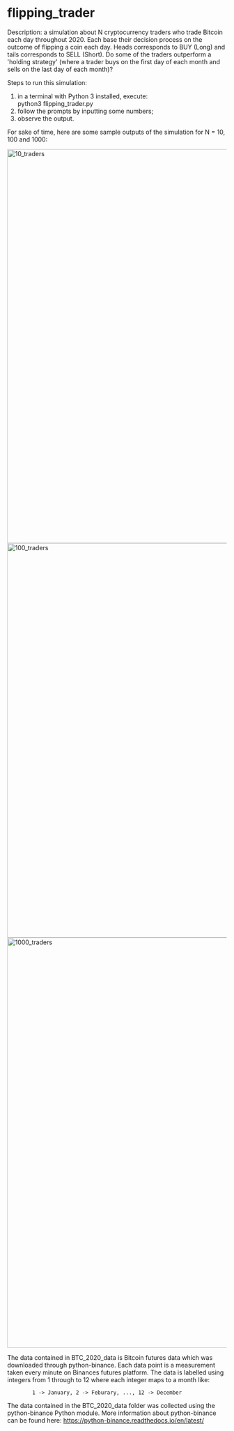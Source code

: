 # flipping_trader
Description: a simulation about N cryptocurrency traders who trade Bitcoin each day throughout 2020. Each base their decision process on the outcome of flipping a coin each day. Heads corresponds to BUY (Long) and tails corresponds to SELL (Short). Do some of the traders outperform a 'holding strategy' (where a trader buys on the first day of each month and sells on the last day of each month)? 

Steps to run this simulation:

  1. in a terminal with Python 3 installed, execute:  
            python3 flipping_trader.py
  2. follow the prompts by inputting some numbers;
  3. observe the output.


For sake of time, here are some sample outputs of the simulation for N = 10, 100 and 1000:

<img width="904" alt="10_traders" src="https://user-images.githubusercontent.com/35650788/155052213-67fd976d-a63d-40fe-a14e-9b12aa71ec15.png">

<img width="905" alt="100_traders" src="https://user-images.githubusercontent.com/35650788/155052221-f0b44b1b-8904-4ec5-ad0d-540f74c3d0f5.png">

<img width="941" alt="1000_traders" src="https://user-images.githubusercontent.com/35650788/155052227-d4464b89-4080-4682-b407-c7674b5a92bd.png">

The data contained in BTC_2020_data is Bitcoin futures data which was downloaded through python-binance. Each data point is a measurement taken every minute on Binances futures platform. The data is labelled
using integers from 1 through to 12 where each integer maps to a month like:

			1 -> January, 2 -> Feburary, ..., 12 -> December


The data contained in the BTC_2020_data folder was collected using the python-binance Python module. More information about python-binance can be found here: https://python-binance.readthedocs.io/en/latest/
